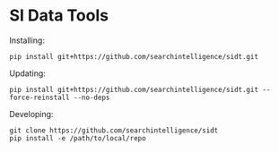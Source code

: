 # SI Data Tools

Installing:
```
pip install git+https://github.com/searchintelligence/sidt.git
```

Updating:
```
pip install git+https://github.com/searchintelligence/sidt.git --force-reinstall --no-deps
```

Developing:
```
git clone https://github.com/searchintelligence/sidt
pip install -e /path/to/local/repo
```